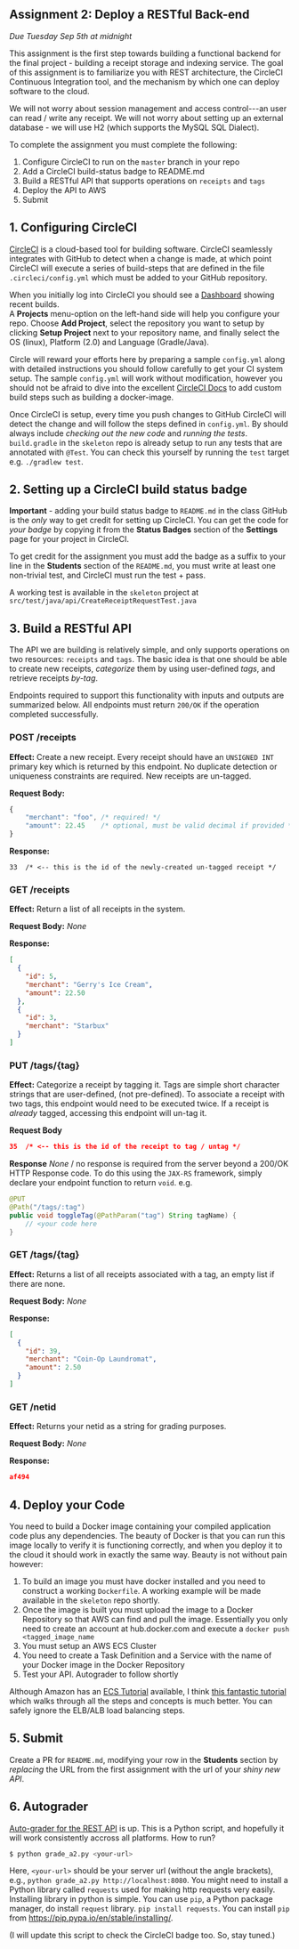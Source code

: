 Assignment 2: Deploy a RESTful Back-end
---
*Due Tuesday Sep 5th at midnight*

This assignment is the first step towards building a functional backend for
the final project - building a receipt storage and indexing service.  The goal of this assignment 
is to familiarize you with REST architecture, the CircleCI Continuous Integration tool, and 
the mechanism by which one can deploy software to the cloud.

We will not worry about session management and access control---an user can read / write any receipt. 
We will not worry about setting up an external database - we will use H2 (which 
supports the MySQL SQL Dialect).

To complete the assignment you must complete the following:
1. Configure CircleCI to run on the `master` branch in your repo
2. Add a CircleCI build-status badge to README.md
3. Build a RESTful API that supports operations on `receipts` and `tags`
4. Deploy the API to AWS
5. Submit

## 1. Configuring CircleCI
[CircleCI](http://circleci.com/) is a cloud-based tool for building software.  CircleCI seamlessly integrates with 
GitHub to detect when a change is made, at which point CircleCI will execute a series of build-steps that are 
defined in the file `.circleci/config.yml` which must be added to your GitHub repository. 

When you initially log into CircleCI you should see a [Dashboard](https://circleci.com/dashboard) showing recent builds.  
A **Projects** menu-option on the left-hand side will help you configure your repo.  Choose 
**Add Project**, select the repository you want to setup by clicking **Setup Project** next to your repository name, and 
finally select the OS (linux), Platform (2.0) and Language (Gradle/Java).  

Circle will reward your efforts here by preparing a sample `config.yml` along with detailed instructions you should 
follow carefully to get your CI system setup.  The sample `config.yml` will work without modification, however you 
should not be afraid to dive into the excellent [CircleCI Docs](https://circleci.com/docs/2.0/) to add custom 
build steps such as building a docker-image.

Once CircleCI is setup, every time you push changes to GitHub CircleCI will detect the change and will follow the steps
defined in `config.yml`.  By should always include *checking out the new code* and *running the tests*.  `build.gradle` 
in the `skeleton` repo is already setup to run any tests that are annotated with `@Test`.  You can check this yourself 
by running the `test` target e.g. `./gradlew test`.  

## 2. Setting up a CircleCI build status badge
**Important** - adding your build status badge to `README.md` in the class GitHub is the *only* way to get credit for 
setting up CircleCI.  You can get the code for *your badge* by copying it from the **Status Badges** section of the 
**Settings** page for your project in CircleCI.  

To get credit for the assignment you must add the badge as a suffix to your line in the **Students** section 
of the `README.md`, you must write at least one non-trivial test, and CircleCI must run the test + pass.

A working test is available in the `skeleton` project at `src/test/java/api/CreateReceiptRequestTest.java`

## 3. Build a RESTful API 
The API we are building is relatively simple, and only supports operations on two 
resources: `receipts` and `tags`.  The basic idea is that one should be able to create new 
receipts, *categorize* them by using user-defined *tags*, and retrieve receipts *by-tag*. 
 
Endpoints required to support this functionality with inputs and outputs are summarized below.  All endpoints must 
return `200/OK` if the operation completed successfully.
 
### POST /receipts
**Effect:** Create a new receipt.  Every receipt should have an `UNSIGNED INT` primary key which 
is returned by this endpoint. No duplicate detection or uniqueness constraints are required.  New 
receipts are un-tagged. 

**Request Body:**
```javascript
{
    "merchant": "foo", /* required! */
    "amount": 22.45    /* optional, must be valid decimal if provided */
}
```
**Response:**
```
33  /* <-- this is the id of the newly-created un-tagged receipt */
```
 
### GET /receipts
**Effect:** Return a list of all receipts in the system.  

**Request Body:**
*None*

**Response:**
```json
[
  {
    "id": 5,
    "merchant": "Gerry's Ice Cream",
    "amount": 22.50
  },
  {
    "id": 3,
    "merchant": "Starbux"
  }
]
```

### PUT /tags/{tag}
**Effect:** Categorize a receipt by tagging it.  Tags are simple short character strings that are user-defined, 
(not pre-defined). To associate a receipt with two tags, this endpoint would need to be executed twice.  If
a receipt is *already* tagged, accessing this endpoint will un-tag it. 

**Request Body**
```json
35  /* <-- this is the id of the receipt to tag / untag */
```

**Response**
*None* / no response is required from the server beyond a 200/OK HTTP Response code.  To do this using 
the `JAX-RS` framework, simply declare your endpoint function to return `void`.  e.g.

```java
@PUT
@Path("/tags/:tag")
public void toggleTag(@PathParam("tag") String tagName) {
    // <your code here
}

```

### GET /tags/{tag}
**Effect:** Returns a list of all receipts associated with a tag, an empty list if there are none.

**Request Body:** *None*

**Response:**
```json
[
  {
    "id": 39,
    "merchant": "Coin-Op Laundromat",
    "amount": 2.50
  }
]
```


### GET /netid
**Effect:** Returns your netid as a string for grading purposes.

**Request Body:** *None*

**Response:**
```json
af494
```


## 4. Deploy your Code
You need to build a Docker image containing your compiled application code plus any dependencies.  The beauty of 
Docker is that you can run this image locally to verify it is functioning correctly, and when you deploy it to the 
cloud it should work in exactly the same way.  Beauty is not without pain however: 
1. To build an image you must have docker installed and you need to 
construct a working `Dockerfile`.  A working example will be made available 
in the `skeleton` repo shortly.  
2. Once the image is built you must upload the image to a Docker Repository so that AWS can find and pull the image.
Essentially you only need to create an account at hub.docker.com and execute a `docker push <tagged_image_name`
3. You must setup an AWS ECS Cluster
4. You need to create a Task Definition and a Service with the name of your Docker image in the Docker Repository 
5. Test your API.  Autograder to follow shortly

Although Amazon has an [ECS Tutorial](http://docs.aws.amazon.com/AmazonECS/latest/developerguide/ECS_GetStarted.html) 
available, I think [this fantastic tutorial](https://start.jcolemorrison.com/the-hitchhikers-guide-to-aws-ecs-and-docker/#summary-docker-analogy)
which walks through all the steps and concepts is much better.  You can safely ignore the ELB/ALB load balancing steps. 

## 5. Submit
Create a PR for `README.md`, modifying your row in the **Students** section by *replacing* the URL from the first assignment with the url of your *shiny new API*.

## 6. Autograder

[Auto-grader for the REST API](grade_a2.py) is up. This is a Python script, and hopefully it will work consistently 
accross all platforms. How to run?
```bash
$ python grade_a2.py <your-url>
```
Here, `<your-url>` should be your server url (without the angle brackets), e.g., 
`python grade_a2.py http://localhost:8080`. 
You might need to install a Python library called `requests` used for making http requests very easily. 
Installing library in python is simple. You can use `pip`, a Python package manager, do install `request` library.
`pip install requests`. You can install `pip` from https://pip.pypa.io/en/stable/installing/.

(I will update this script to check the CircleCI badge too. So, stay tuned.)

